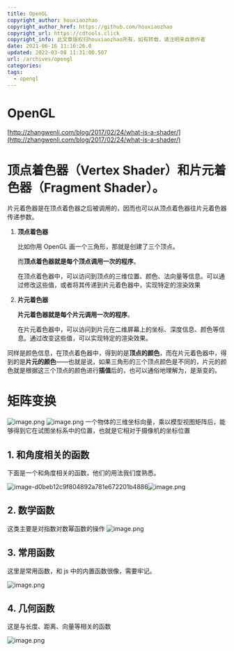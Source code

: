 ```yaml
---
title: OpenGL
copyright_author: houxiaozhao
copyright_author_href: https://github.com/houxiaozhao
copyright_url: https://cdtools.click
copyright_info: 此文章版权归houxiaozhao所有，如有转载，请注明来自原作者
date: 2021-06-16 11:16:26.0
updated: 2022-03-08 11:31:00.507
url: /archives/opengl
categories:
tags:
  - opengl
---
```


# OpenGL

[http://zhangwenli.com/blog/2017/02/24/what-is-a-shader/](http://zhangwenli.com/blog/2017/02/24/what-is-a-shader/)

# 顶点着色器（Vertex Shader）和片元着色器（Fragment Shader）。

片元着色器是在顶点着色器之后被调用的，因而也可以从顶点着色器往片元着色器传递参数。

1. **顶点着色器**

   比如你用 OpenGL 画一个三角形，那就是创建了三个顶点。

   而**顶点着色器就是每个顶点调用一次的程序**。

   在顶点着色器中，可以访问到顶点的三维位置、颜色、法向量等信息。可以通过修改这些值，或者将其传递到片元着色器中，实现特定的渲染效果

2. **片元着色器**

   **片元着色器就是每个片元调用一次的程序**。

   在片元着色器中，可以访问到片元在二维屏幕上的坐标、深度信息、颜色等信息。通过改变这些值，可以实现特定的渲染效果。

同样是颜色信息，在顶点着色器中，得到的是**顶点的颜色**，而在片元着色器中，得到的是**片元的颜色**——也就是说，如果三角形的三个顶点颜色是不同的，片元的颜色就是根据这三个顶点的颜色进行**插值**后的，也可以通俗地理解为，是渐变的。

# 矩阵变换

![image.png](https://cdn.jsdelivr.net/gh/houxiaozhao/imageLibrary@master/uPic/2022/05/20/cxL6Ec.png)
![image.png](https://cdn.jsdelivr.net/gh/houxiaozhao/imageLibrary@master/uPic/2022/05/20/vFl3fr.png)
一个物体的三维坐标向量，乘以模型视图矩阵后，能够得到它在试图坐标系中的位置，也就是它相对于摄像机的坐标位置

## **1. 和角度相关的函数**

下面是一个和角度相关的函数，他们的用法我们度熟悉。

![image-d0beb12c9f804892a781e672201b4886](https://cdn.jsdelivr.net/gh/houxiaozhao/imageLibrary@master/uPic/2022/05/20/EVPugD.png)![image.png]()

## **2. 数学函数**

这类主要是对指数对数幂函数的操作
![image.png](https://cdn.jsdelivr.net/gh/houxiaozhao/imageLibrary@master/uPic/2022/05/20/Zmm29y.png)

## **3. 常用函数**

这里是常用函数，和 js 中的内置函数很像，需要牢记。

![image.png](https://cdn.jsdelivr.net/gh/houxiaozhao/imageLibrary@master/uPic/2022/05/20/ktbw5h.png)

## **4. 几何函数**

这是与长度、距离、向量等相关的函数

![image.png](https://cdn.jsdelivr.net/gh/houxiaozhao/imageLibrary@master/uPic/2022/05/20/UjDJNN.png)
